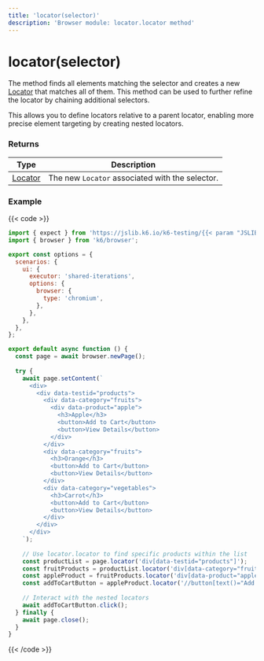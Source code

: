 ```yaml
---
title: 'locator(selector)'
description: 'Browser module: locator.locator method'
---
```


# locator(selector)

The method finds all elements matching the selector and creates a new [Locator](https://grafana.com/docs/k6/<K6_VERSION>/javascript-api/k6-browser/locator/) that matches all of them. This method can be used to further refine the locator by chaining additional selectors.

This allows you to define locators relative to a parent locator, enabling more precise element targeting by creating nested locators.

### Returns

| Type                                                                                   | Description                                              |
| -------------------------------------------------------------------------------------- | -------------------------------------------------------- |
| [Locator](https://grafana.com/docs/k6/<K6_VERSION>/javascript-api/k6-browser/locator/) | The new `Locator` associated with the selector. |

### Example

{{< code >}}

```javascript
import { expect } from 'https://jslib.k6.io/k6-testing/{{< param "JSLIB_TESTING_VERSION" >}}/index.js';
import { browser } from 'k6/browser';

export const options = {
  scenarios: {
    ui: {
      executor: 'shared-iterations',
      options: {
        browser: {
          type: 'chromium',
        },
      },
    },
  },
};

export default async function () {
  const page = await browser.newPage();
  
  try {
    await page.setContent(`
      <div>
        <div data-testid="products">
          <div data-category="fruits">
            <div data-product="apple">
              <h3>Apple</h3>
              <button>Add to Cart</button>
              <button>View Details</button>
            </div>
          </div>
          <div data-category="fruits">
            <h3>Orange</h3>
            <button>Add to Cart</button>
            <button>View Details</button>
          </div>
          <div data-category="vegetables">
            <h3>Carrot</h3>
            <button>Add to Cart</button>
            <button>View Details</button>
          </div>
        </div>
      </div>
    `);
  
    // Use locator.locator to find specific products within the list
    const productList = page.locator('div[data-testid="products"]');
    const fruitProducts = productList.locator('div[data-category="fruits"]');
    const appleProduct = fruitProducts.locator('div[data-product="apple"]');
    const addToCartButton = appleProduct.locator('//button[text()="Add to Cart"]');
      
    // Interact with the nested locators
    await addToCartButton.click();
  } finally {
    await page.close();
  }
}
```

{{< /code >}}
